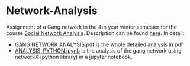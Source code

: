 # Network-Analysis
Assignment of a Gang network in the 4th year winter semester for the course [Social Network Analysis](https://www.dept.aueb.gr/en/dmst/content/social-network-analysis). Description can be found [here](https://github.com/stef4k/Network-Analysis/blob/main/Assignment%20Description.pdf). In detail:
* [GANG NETWORK ANALYSIS.pdf](https://github.com/stef4k/Network-Analysis/blob/main/GANG%20NETWORK%20ANALYSIS.pdf) is the whole detailed analysis in pdf 
* [ANALYSIS_PYTHON.ipynb](https://github.com/stef4k/Network-Analysis/blob/main/ANALYSIS_PYTHON.ipynb) is the analysis of the gang network using networkX (python library) in a jupyter notebook.
